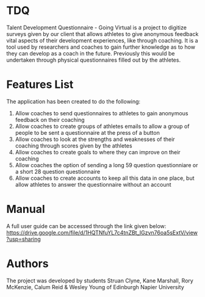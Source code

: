 # TDQ
Talent Development Questionnaire - Going Virtual is a project to digitize surveys given by our client that allows athletes to give anonymous feedback vital aspects of their development experiences, like through coaching. It is a tool used by researchers and coaches to gain further knowledge as to how they can develop as a coach in the future. Previously this would be undertaken through physical questionnaires filled out by the athletes.
# Features List
The application has been created to do the following: 
1) Allow coaches to send questionnaires to athletes to gain anonymous feedback on their coaching
2) Allow coaches to create groups of athletes emails to allow a group of people to be sent a questionnaire at the press of a button
3) Allow coaches to look at the strengths and weaknesses of their coaching through scores given by the athletes
4) Allow coaches to create goals to where they can improve on their coaching
5) Allow coaches the option of sending a long 59 question questionniare or a short 28 question questionnaire
6) Allow coaches to create accounts to keep all this data in one place, but allow athletes to answer the questionnaire without an account

# Manual 
A full user guide can be accessed through the link given below: 
https://drive.google.com/file/d/1HQTNfuYL7c4tnZBt_IGzvn76oa5sExtV/view?usp=sharing

# Authors
The project was developed by students Struan Clyne, Kane Marshall, Rory McKenzie, Calum Reid & Wesley Young of Edinburgh Napier University 
